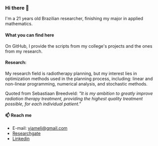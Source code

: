 ### Hi there 👋

I'm a 21 years old Brazilian researcher, finishing my major in applied mathematics.

#### What you can find here

On GitHub, I provide the scripts from my college's projects and the ones from my research.

#### Research: 

My research field is radiotherapy planning, but my interest lies in optimization methods used in the planning process, including: 
linear and non-linear programming, numerical analysis, and stochastic methods.

Quoted from Sebastiaan Breedveld: *"It is my ambition to greatly improve radiation therapy treatment, providing the highest quality treatment possible, for each individual patient."*


#### 📫 Reach me
- E-mail: vjameli@gmail.com
- [Researchgate](https://www.researchgate.net/profile/Vinicius-Jameli)
- [Linkedin](www.linkedin.com/in/jameli)
